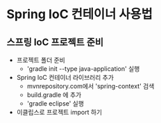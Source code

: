 # Spring IoC 컨테이너 사용법

## 스프링 IoC 프로젝트 준비
- 프로젝트 폴더 준비
    - 'gradle init --type java-application' 실행
- Spring IoC 컨테이너 라이브러리 추가
    - mvnrepository.com에서 'spring-context' 검색
    - build.gradle 에 추가
    - 'gradle eclipse' 실행
- 이클립스로 프로젝트 import 하기
